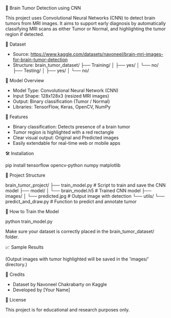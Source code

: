 🧠 Brain Tumor Detection using CNN

This project uses Convolutional Neural Networks (CNN) to detect brain tumors from MRI images. It aims to support early diagnosis by automatically classifying MRI scans as either Tumor or Normal, and highlighting the tumor region if detected.

📂 Dataset

- Source: https://www.kaggle.com/datasets/navoneel/brain-mri-images-for-brain-tumor-detection
- Structure:
  brain_tumor_dataset/
  ├── Training/
  │   ├── yes/
  │   └── no/
  ├── Testing/
  │   ├── yes/
  │   └── no/

🧠 Model Overview

- Model Type: Convolutional Neural Network (CNN)
- Input Shape: 128x128x3 (resized MRI images)
- Output: Binary classification (Tumor / Normal)
- Libraries: TensorFlow, Keras, OpenCV, NumPy

🚀 Features

- Binary classification: Detects presence of a brain tumor
- Tumor region is highlighted with a red rectangle
- Clear visual output: Original and Predicted images
- Easily extendable for real-time web or mobile apps

🛠️ Installation

pip install tensorflow opencv-python numpy matplotlib

📁 Project Structure

brain_tumor_project/
├── train_model.py             # Script to train and save the CNN model
├── model/
│   └── brain_model.h5         # Trained CNN model
├── images/
│   └── predicted.jpg          # Output image with detection
└── utils/
    └── predict_and_draw.py    # Function to predict and annotate tumor

🧪 How to Train the Model

python train_model.py

Make sure your dataset is correctly placed in the brain_tumor_dataset/ folder.

📈 Sample Results

(Output images with tumor highlighted will be saved in the 'images/' directory.)

📌 Credits

- Dataset by Navoneel Chakrabarty on Kaggle
- Developed by [Your Name]

📜 License

This project is for educational and research purposes only.
